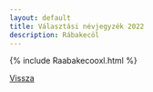 ```yaml
---
layout: default
title: Választási névjegyzék 2022
description: Rábakecöl
---
```


{% include Raabakecooxl.html %}

[Vissza](./)